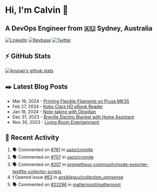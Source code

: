 # Hi, I'm Calvin 🍭
## A DevOps Engineer from 🇦🇺 Sydney, Australia</h3>

[![LinkedIn](https://img.shields.io/badge/-c–bui-0077B5?style=flat-square&labelColor=0077B5&logo=LinkedIn&logoColor=white)](https://www.linkedin.com/in/c-bui/)
[![Keybase](https://img.shields.io/badge/-calvinbui-ff6f21?style=flat-square&labelColor=ff6f21&logo=Keybase&logoColor=white)](https://keybase.io/calvinbui)
[![Twitter](https://img.shields.io/badge/-ASAPCalvin-1DA1F2?style=flat-square&labelColor=1DA1F2&logo=Twitter&logoColor=white)](https://twitter.com/ASAPCalvin)

<!-- https://github.com/rishavanand/github-profilinator -->
## ⚡ GitHub Stats
[![Anurag's github stats](https://github-readme-stats.vercel.app/api?username=calvinbui&count_private=true&hide_title=true)](https://github.com/anuraghazra/github-readme-stats)

<!-- https://github.com/gautamkrishnar/blog-post-workflow -->
## ✒️ Latest Blog Posts

<!-- BLOG-POST-LIST:START -->
- Mar 19, 2024 - [Printing Flexible Filaments on Prusa MK3S](https://calvin.me/printing-flexible-filaments-on-prusa-mk3s)
- Feb 27, 2024 - [Kobo Clara HD eBook Reader](https://calvin.me/kobo-clara-hd-ebook-reader)
- Jan 18, 2024 - [Note-taking with Obsidian](https://calvin.me/note-taking-with-obsidian)
- Dec 31, 2023 - [Breville Electric Blanket with Home Assistant](https://calvin.me/breville-tuya)
- Nov 30, 2023 - [Living Room Entertainment](https://calvin.me/living-room-entertainment)

<!-- BLOG-POST-LIST:END -->

## 🏃‍ Recent Activity

<!--START_SECTION:activity-->
1. 🗣 Commented on [#761](https://github.com/uazo/cromite/issues/761#issuecomment-2011903423) in [uazo/cromite](https://github.com/uazo/cromite)
2. 🗣 Commented on [#707](https://github.com/uazo/cromite/issues/707#issuecomment-2011891665) in [uazo/cromite](https://github.com/uazo/cromite)
3. 🗣 Commented on [#207](https://github.com/prometheus-community/node-exporter-textfile-collector-scripts/pull/207#issuecomment-2001972807) in [prometheus-community/node-exporter-textfile-collector-scripts](https://github.com/prometheus-community/node-exporter-textfile-collector-scripts)
4. ❗ Opened issue [#63](https://github.com/ansibleguy/collection_opnsense/issues/63) in [ansibleguy/collection_opnsense](https://github.com/ansibleguy/collection_opnsense)
5. 🗣 Commented on [#23296](https://github.com/mattermost/mattermost/issues/23296#issuecomment-1999149529) in [mattermost/mattermost](https://github.com/mattermost/mattermost)
<!--END_SECTION:activity-->
